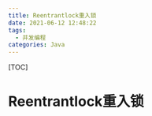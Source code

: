 ```yaml
---
title: Reentrantlock重入锁
date: 2021-06-12 12:48:22
tags: 
  - 并发编程
categories: Java
---
```

[TOC]
# Reentrantlock重入锁
